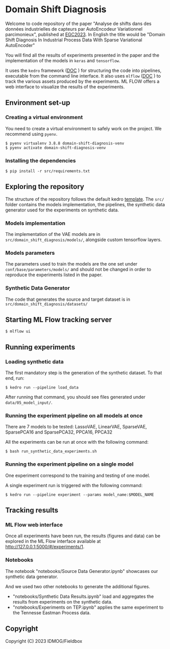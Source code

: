# Domain Shift Diagnosis

Welcome to code repository of the paper "Analyse de shifts dans des données industrielles de capteurs
par AutoEncodeur Variationnel parcimonieux", published at [EGC2023](https://egc2023.sciencesconf.org/). In English the title would be "Domain Shift Diagnosis In Industrial Process Data With Sparse Variational AutoEncoder"

You will find all the results of experiments presented in the paper and the implementation of the models in `keras` and `tensorflow`.

It uses the `kedro` framework ([DOC](https://kedro.readthedocs.io/en/stable/) )  for structuring the code into pipelines, executable from the command line interface.
It also uses `mlflow` ([DOC](https://mlflow.org/) ) to track the various assets produced by the experiments. ML FLOW offers a web interface to visualize the results of the experiments.

## Environment set-up

### Creating a virtual environment

You need to create a virtual environment to safely work on the project. We recommend
using `pyenv`.

```console
$ pyenv virtualenv 3.8.8 domain-shift-diagnosis-venv
$ pyenv activate domain-shift-diagnosis-venv
```

### Installing the dependencies

```console
$ pip install -r src/requirements.txt
```

## Exploring the repository
The structure of the repository follows the default kedro [template](https://kedro.readthedocs.io/en/stable/faq/architecture_overview.html).
The `src/` folder contains the models implementation, the pipelines, the synthetic data generator used for the experiments on synthetic data.

### Models implementation
The implementation of the VAE models are in `src/domain_shift_diagnosis/models/`, alongside custom tensorflow layers.

### Models parameters
The parameters used to train the models are the one set under `conf/base/parameters/models/` and should not be changed in order to reproduce the experiments listed in the paper.

### Synthetic Data Generator
The code that generates the source and target dataset is in `src/domain_shift_diagnosis/datasets/`

## Starting ML Flow tracking server

```console
$ mlflow ui
```

## Running experiments

### Loading synthetic data
The first mandatory step is the generation of the synthetic dataset. To that end, run:

```console
$ kedro run --pipeline load_data
```
After running that command, you should see files generated under `data/05_model_input/`.

### Running the experiment pipeline on all models at once
There are 7 models to be tested: LassoVAE, LinearVAE, SparseVAE, SparsePCA16 and SparsePCA32, PPCA16, PPCA32

All the experiments can be run at once with the following command:
```console
$ bash run_synthetic_data_experiments.sh
```

### Running the experiment pipeline on a single model
One experiment correspond to the training and testing of one model.

A single experiment run is triggered with the following command:

```console
$ kedro run --pipeline experiment --params model_name:$MODEL_NAME
```

## Tracking results

### ML Flow web interface
Once all experiments have been run, the results (figures and data) can be explored in the ML Flow interface available at http://127.0.0.1:5000/#/experiments/1.

### Notebooks
The notebook "notebooks/Source Data Generator.ipynb" showcases our synthetic data generator.

And we used two other notebooks to generate the additional figures.
- "notebooks/Synthetic Data Results.ipynb" load and aggregates the results from experiments on the synthetic data.
- "notebooks/Experiments on TEP.ipynb" applies the same experiment to the Tennesse Eastman Process data.

## Copyright
Copyright (C) 2023 IDMOG/Fieldbox
